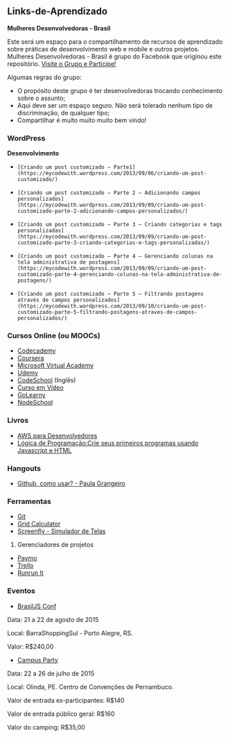 ## Links-de-Aprendizado

**Mulheres Desenvolvedoras - Brasil**

Este será um espaço para o compartilhamento de recursos de aprendizado sobre práticas de desenvolvimento web e mobile e outros projetos.
Mulheres Desenvolvedoras - Brasil é grupo do Facebook que originou este repositório.
[Visite o Grupo e Participe!](https://www.facebook.com/groups/285943684909704/)

Algumas regras do grupo:
- O propósito deste grupo é ter desenvolvedoras trocando conhecimento sobre o assunto;
- Aqui deve ser um espaço seguro. Não será tolerado nenhum tipo de discriminação, de qualquer tipo;
- Compartilhar é muito muito muito bem vindo!

### WordPress

**Desenvolvimento**
*     [Criando um post customizado – Parte1](https://mycodewith.wordpress.com/2013/09/06/criando-um-post-customizado/)
*     [Criando um post customizado – Parte 2 – Adicionando campos personalizados](https://mycodewith.wordpress.com/2013/09/09/criando-um-post-customizado-parte-2-adicionando-campos-personalizados/)
*     [Criando um post customizado – Parte 3 – Criando categorias e tags personalizadas](https://mycodewith.wordpress.com/2013/09/09/criando-um-post-customizado-parte-3-criando-categorias-e-tags-personalizadas/)
*     [Criando um post customizado – Parte 4 – Gerenciando colunas na tela administrativa de postagens](https://mycodewith.wordpress.com/2013/09/09/criando-um-post-customizado-parte-4-gerenciando-colunas-na-tela-administrativa-de-postagens/)
*     [Criando um post customizado – Parte 5 – Filtrando postagens através de campos personalizados](https://mycodewith.wordpress.com/2013/09/10/criando-um-post-customizado-parte-5-filtrando-postagens-atraves-de-campos-personalizados/)

### Cursos Online (ou MOOCs)

* [Codecademy](http://www.codecademy.com/pt)
* [Coursera](http://www.coursera.org)
* [Microsoft Virtual Academy](http://www.microsoftvirtualacademy.com)
* [Udemy](https://www.udemy.com)
* [CodeSchool](https://www.codeschool.com) (Inglês)
* [Curso em Vídeo](http://www.cursoemvideo.com)
* [GoLearny](http://www.golearny.com/pt/)
* [NodeSchool](http://nodeschool.io/pt-br/)

### Livros

* [AWS para Desenvolvedores](http://novatec.com.br/livros/aws-desenvolvedores)
* [Lógica de Programação:Crie seus primeiros programas usando Javascript e HTML](http://www.casadocodigo.com.br/products/livro-programacao)

### Hangouts

* [Github, como usar? - Paula Grangeiro](https://www.youtube.com/watch?v=FsGTNgqkjoU&feature=youtu.be)

### Ferramentas

* [Git](http://git-scm.com)
* [Grid Calculator](http://gridcalculator.dk)
* [Screenfly - Simulador de Telas](http://quirktools.com/screenfly/)

1. Gerenciadores de projetos

* [Paymo](https://www.paymoapp.com/)
* [Trello](https://trello.com)
* [Runrun It](http://runrun.it/pt-BR)

### Eventos

* [BrasilJS Conf](http://braziljs.com.br)

Data: 21 a 22 de agosto de 2015

Local: BarraShoppingSul - Porto Alegre, RS.

Valor: R$240,00

* [Campus Party](http://brasil.campus-party.org)

Data: 22 a 26 de julho de 2015

Local: Olinda, PE. Centro de Convenções de Pernambuco.

Valor de entrada ex-participantes: R$140

Valor de entrada público geral: R$160

Valor do camping: R$35,00
